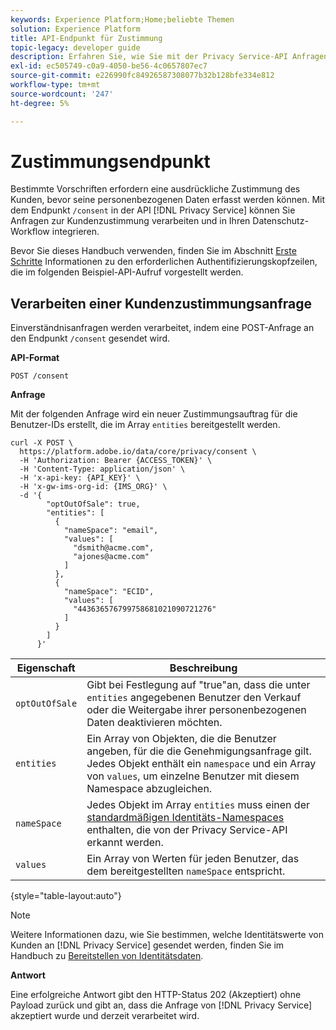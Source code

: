```yaml
---
keywords: Experience Platform;Home;beliebte Themen
solution: Experience Platform
title: API-Endpunkt für Zustimmung
topic-legacy: developer guide
description: Erfahren Sie, wie Sie mit der Privacy Service-API Anfragen zur Kundenzustimmung für Experience Cloud-Anwendungen verwalten.
exl-id: ec505749-c0a9-4050-be56-4c0657807ec7
source-git-commit: e226990fc84926587308077b32b128bfe334e812
workflow-type: tm+mt
source-wordcount: '247'
ht-degree: 5%

---
```


# Zustimmungsendpunkt

Bestimmte Vorschriften erfordern eine ausdrückliche Zustimmung des Kunden, bevor seine personenbezogenen Daten erfasst werden können. Mit dem Endpunkt `/consent` in der API [!DNL Privacy Service] können Sie Anfragen zur Kundenzustimmung verarbeiten und in Ihren Datenschutz-Workflow integrieren.

Bevor Sie dieses Handbuch verwenden, finden Sie im Abschnitt [Erste Schritte](./getting-started.md) Informationen zu den erforderlichen Authentifizierungskopfzeilen, die im folgenden Beispiel-API-Aufruf vorgestellt werden.

## Verarbeiten einer Kundenzustimmungsanfrage

Einverständnisanfragen werden verarbeitet, indem eine POST-Anfrage an den Endpunkt `/consent` gesendet wird.

**API-Format**

```http
POST /consent
```

**Anfrage**

Mit der folgenden Anfrage wird ein neuer Zustimmungsauftrag für die Benutzer-IDs erstellt, die im Array `entities` bereitgestellt werden.

```shell
curl -X POST \
  https://platform.adobe.io/data/core/privacy/consent \
  -H 'Authorization: Bearer {ACCESS_TOKEN}' \
  -H 'Content-Type: application/json' \
  -H 'x-api-key: {API_KEY}' \
  -H 'x-gw-ims-org-id: {IMS_ORG}' \
  -d '{
        "optOutOfSale": true,
        "entities": [
          {
            "nameSpace": "email",
            "values": [
              "dsmith@acme.com",
              "ajones@acme.com"
            ]
          },
          {
            "nameSpace": "ECID",
            "values": [
              "443636576799758681021090721276"
            ]
          }
        ]
      }'
```

| Eigenschaft | Beschreibung |
| --- | --- |
| `optOutOfSale` | Gibt bei Festlegung auf &quot;true&quot;an, dass die unter `entities` angegebenen Benutzer den Verkauf oder die Weitergabe ihrer personenbezogenen Daten deaktivieren möchten. |
| `entities` | Ein Array von Objekten, die die Benutzer angeben, für die die Genehmigungsanfrage gilt. Jedes Objekt enthält ein `namespace` und ein Array von `values`, um einzelne Benutzer mit diesem Namespace abzugleichen. |
| `nameSpace` | Jedes Objekt im Array `entities` muss einen der [standardmäßigen Identitäts-Namespaces](./appendix.md#standard-namespaces) enthalten, die von der Privacy Service-API erkannt werden. |
| `values` | Ein Array von Werten für jeden Benutzer, das dem bereitgestellten `nameSpace` entspricht. |

{style=&quot;table-layout:auto&quot;}

>[!NOTE]
>
>Weitere Informationen dazu, wie Sie bestimmen, welche Identitätswerte von Kunden an [!DNL Privacy Service] gesendet werden, finden Sie im Handbuch zu [Bereitstellen von Identitätsdaten](../identity-data.md).

**Antwort**

Eine erfolgreiche Antwort gibt den HTTP-Status 202 (Akzeptiert) ohne Payload zurück und gibt an, dass die Anfrage von [!DNL Privacy Service] akzeptiert wurde und derzeit verarbeitet wird.
